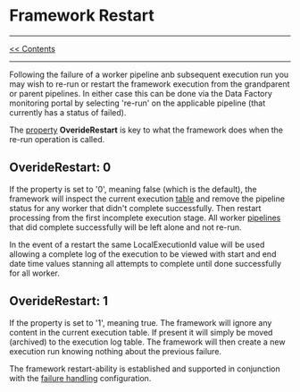 # Framework Restart

___
[<< Contents](/procfwk/contents) 

___

Following the failure of a worker pipeline anb subsequent execution run you may wish to re-run or restart the framework execution from the grandparent or parent pipelines. In either case this can be done via the Data Factory monitoring portal by selecting 're-run' on the applicable pipeline (that currently has a status of failed).

The [property](/procfwk/properties) __OverideRestart__ is key to what the framework does when the re-run operation is called.

## OverideRestart: 0

If the property is set to '0', meaning false (which is the default), the framework will inspect the current execution [table](/procfwk/tables) and remove the pipeline status for any worker that didn't complete successfully. Then restart processing from the first incomplete execution stage. All worker [pipelines](/procfwk/pipelines) that did complete successfully will be left alone and not re-run.

In the event of a restart the same LocalExecutionId value will be used allowing a complete log of the execution to be viewed with start and end date time values stanning all attempts to complete until done successfully for all worker.

## OverideRestart: 1

If the property is set to '1', meaning true. The framework will ignore any content in the current execution table. If present it will simply be moved (archived) to the execution log table. The framework will then create a new execution run knowing nothing about the previous failure.


The framework restart-ability is established and supported in conjunction with the [failure handling](/procfwk/failurehandling) configuration.
